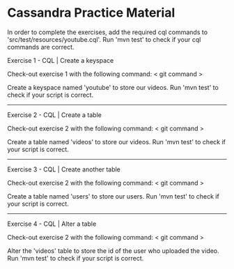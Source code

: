 Cassandra Practice Material
===================

In order to complete the exercises, add the required cql commands to 'src/test/resources/youtube.cql'. Run 'mvn test' to check if your cql commands are correct.


Exercise 1 - CQL | Create a keyspace

Check-out exercise 1 with the following command: < git command >

Create a keyspace named 'youtube' to store our videos.   Run 'mvn test' to check if your script is correct.


---

Exercise 2 - CQL | Create a table

Check-out exercise 2 with the following command: < git command >

Create a table named 'videos' to store our videos.   Run 'mvn test' to check if your script is correct.

---

Exercise 3 - CQL | Create another table

Check-out exercise 2 with the following command: < git command >

Create a table named 'users' to store our users.   Run 'mvn test' to check if your script is correct.

---

Exercise 4 - CQL | Alter a table

Check-out exercise 2 with the following command: < git command >

Alter the 'videos' table to store the id of the user who uploaded the video. Run 'mvn test' to check if your script is correct.